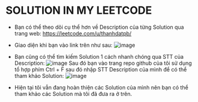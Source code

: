 # SOLUTION IN MY LEETCODE

* Bạn có thể theo dõi cụ thể hơn về Description của từng Solution qua trang web:
https://leetcode.com/u/thanhdatpb/

* Giao diện khi bạn vào link trên như sau:
![image](https://github.com/user-attachments/assets/1ffb2ac2-29f4-4b68-b19e-07fa3519b676)


* Bạn cũng có thể tìm kiếm Solution 1 cách nhanh chóng qua STT của Description:
![image](https://github.com/user-attachments/assets/a1143231-4fbd-4c89-81f7-71778d8ef7e9)
Sau đó bạn vào trang repo github của tôi sử dụng tổ hợp phím Ctrl + F sau đó nhập STT Description của mình để có thể tham khảo Solution:
![image](https://github.com/user-attachments/assets/e9e0ac52-9a0d-4623-852b-12deacd93f91)

* Hiện tại tôi vẫn đang hoàn thiện các Solution của mình nên bạn có thể tham khảo các Solution mà tôi đã đưa ra ở trên.




